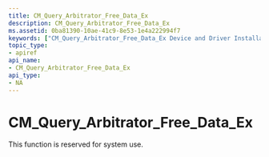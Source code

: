 ```yaml
---
title: CM_Query_Arbitrator_Free_Data_Ex
description: CM_Query_Arbitrator_Free_Data_Ex
ms.assetid: 0ba81390-10ae-41c9-8e53-1e4a222994f7
keywords: ["CM_Query_Arbitrator_Free_Data_Ex Device and Driver Installation"]
topic_type:
- apiref
api_name:
- CM_Query_Arbitrator_Free_Data_Ex
api_type:
- NA
---
```


# CM_Query_Arbitrator_Free_Data_Ex

This function is reserved for system use.


 

 





